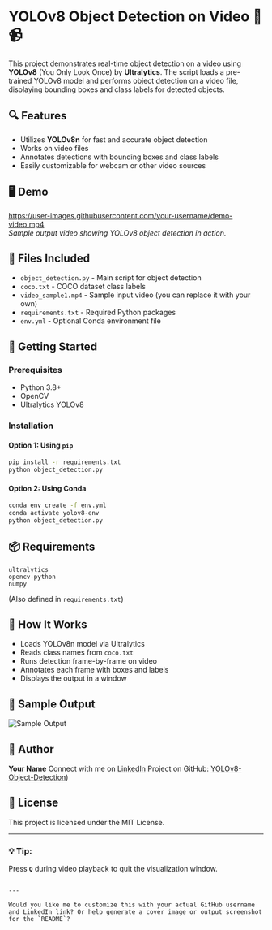 # YOLOv8 Object Detection on Video 🎯📹

This project demonstrates real-time object detection on a video using **YOLOv8** (You Only Look Once) by **Ultralytics**. The script loads a pre-trained YOLOv8 model and performs object detection on a video file, displaying bounding boxes and class labels for detected objects.

## 🔍 Features

- Utilizes **YOLOv8n** for fast and accurate object detection
- Works on video files
- Annotates detections with bounding boxes and class labels
- Easily customizable for webcam or other video sources

## 🖥️ Demo

https://user-images.githubusercontent.com/your-username/demo-video.mp4  
*Sample output video showing YOLOv8 object detection in action.*

## 📁 Files Included

- `object_detection.py` - Main script for object detection
- `coco.txt` - COCO dataset class labels
- `video_sample1.mp4` - Sample input video (you can replace it with your own)
- `requirements.txt` - Required Python packages
- `env.yml` - Optional Conda environment file

## 🚀 Getting Started

### Prerequisites

- Python 3.8+
- OpenCV
- Ultralytics YOLOv8

### Installation

#### Option 1: Using `pip`

```bash
pip install -r requirements.txt
python object_detection.py
````

#### Option 2: Using Conda

```bash
conda env create -f env.yml
conda activate yolov8-env
python object_detection.py
```

## 📦 Requirements

```
ultralytics
opencv-python
numpy
```

(Also defined in `requirements.txt`)

## 🧠 How It Works

* Loads YOLOv8n model via Ultralytics
* Reads class names from `coco.txt`
* Runs detection frame-by-frame on video
* Annotates each frame with boxes and labels
* Displays the output in a window

## 📸 Sample Output

![Sample Output](https://your-screenshot-link.com/output.jpg)

## 👤 Author

**Your Name**
Connect with me on [LinkedIn](https://www.linkedin.com/in/akash-rapolu-67043a344/)
Project on GitHub: [YOLOv8-Object-Detection](https://github.com/Rapoluakash/yolov8-object-detection))

## 📄 License

This project is licensed under the MIT License.

---

### 💡 Tip:

Press **`Q`** during video playback to quit the visualization window.

```

---

Would you like me to customize this with your actual GitHub username and LinkedIn link? Or help generate a cover image or output screenshot for the `README`?
```
